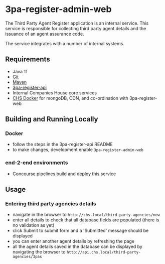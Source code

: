 # 3pa-register-admin-web

The Third Party Agent Register application is an internal service.
This service is responsible for collecting third party agent details and the issuance of an agent assurance code.

The service integrates with a number of internal systems. 

Requirements
------------
* Java 11
* [Git](https://git-scm.com/downloads)
* [Maven](https://maven.apache.org/download.cgi)
* [3pa-register-api](https://github.com/companieshouse/3pa-register-api)
* Internal Companies House core services
* [CHS Docker](https://github.com/companieshouse/docker-chs-development) for mongoDB, CDN, and co-ordination with 3pa-register-web

## Building and Running Locally

### Docker
- follow the steps in the 3pa-register-api README
- to make changes, development enable `3pa-register-admin-web`

### end-2-end environments
- Concourse pipelines build and deploy this service

## Usage
### Entering third party agencies details
- navigate in the browser to `http://chs.local/third-party-agencies/new`
- enter all details to check that all database fields are populated (there is no validation as yet)
- click Submit to submit form and a 'Submitted' message should be displayed
- you can enter another agent details by refreshing the page
- all the agent details saved in the database can be displayed by navigating the browser to `http://api.chs.local/third-party-agencies/3pas`